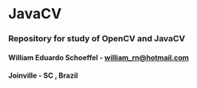 # JavaCV
### Repository for study of OpenCV and JavaCV
#### William Eduardo Schoeffel - william_rn@hotmail.com
#### Joinville - SC , Brazil
